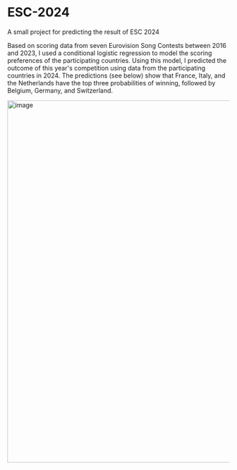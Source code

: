 # ESC-2024
A small project for predicting the result of ESC 2024

Based on scoring data from seven Eurovision Song Contests between 2016 and 2023, I used a conditional logistic regression to model the scoring preferences of the participating countries. Using this model, I predicted the outcome of this year's competition using data from the participating countries in 2024. The predictions (see below) show that France, Italy, and the Netherlands have the top three probabilities of winning, followed by Belgium, Germany, and Switzerland.

<img width="821" alt="image" src="https://github.com/XiaotongDu/ESC-2024/assets/135036637/1f28cb40-df57-4fd8-bb0c-6eccbf2cf67d">
